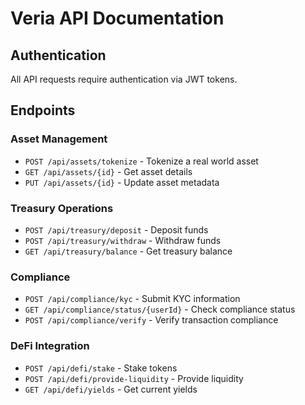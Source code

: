 # Veria API Documentation

## Authentication
All API requests require authentication via JWT tokens.

## Endpoints

### Asset Management
- `POST /api/assets/tokenize` - Tokenize a real world asset
- `GET /api/assets/{id}` - Get asset details
- `PUT /api/assets/{id}` - Update asset metadata

### Treasury Operations
- `POST /api/treasury/deposit` - Deposit funds
- `POST /api/treasury/withdraw` - Withdraw funds
- `GET /api/treasury/balance` - Get treasury balance

### Compliance
- `POST /api/compliance/kyc` - Submit KYC information
- `GET /api/compliance/status/{userId}` - Check compliance status
- `POST /api/compliance/verify` - Verify transaction compliance

### DeFi Integration
- `POST /api/defi/stake` - Stake tokens
- `POST /api/defi/provide-liquidity` - Provide liquidity
- `GET /api/defi/yields` - Get current yields
